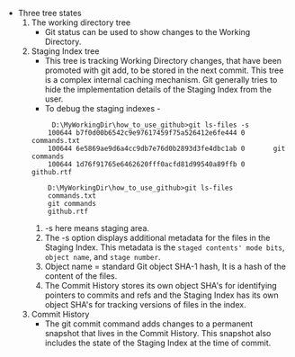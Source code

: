 * Three tree states
  1. The working directory tree
     * Git status can be used to show changes to the Working Directory. 
  2. Staging Index tree
     * This tree is tracking Working Directory changes, that have been promoted with git add, to be stored in the next commit. This tree is a complex internal caching mechanism. 
       Git generally tries to hide the implementation details of the Staging Index from the user.
     * To debug the staging indexes -
      ```
           D:\MyWorkingDir\how_to_use_github>git ls-files -s
          100644 b7f0d00b6542c9e97617459f75a526412e6fe444 0       commands.txt
          100644 6e5869ae9d6a4cc9db7e76d0b2893d3fe4dbc1ab 0       git commands
          100644 1d76f91765e6462620fff0acfd81d99540a89ffb 0       github.rtf

          D:\MyWorkingDir\how_to_use_github>git ls-files
          commands.txt
          git commands
          github.rtf

        ```
        1. -s here means staging area.
        2. The -s option displays additional metadata for the files in the Staging Index. This metadata is the `staged contents' mode bits`, `object name`, and `stage number`.
        3. Object name = standard Git object SHA-1 hash, It is a hash of the content of the files.
        4. The Commit History stores its own object SHA's for identifying pointers to commits and refs and the Staging Index has its own object SHA's for tracking versions of 
         files in the index.
  3.  Commit History
        * The git commit command adds changes to a permanent snapshot that lives in the Commit History. 
          This snapshot also includes the state of the Staging Index at the time of commit.
